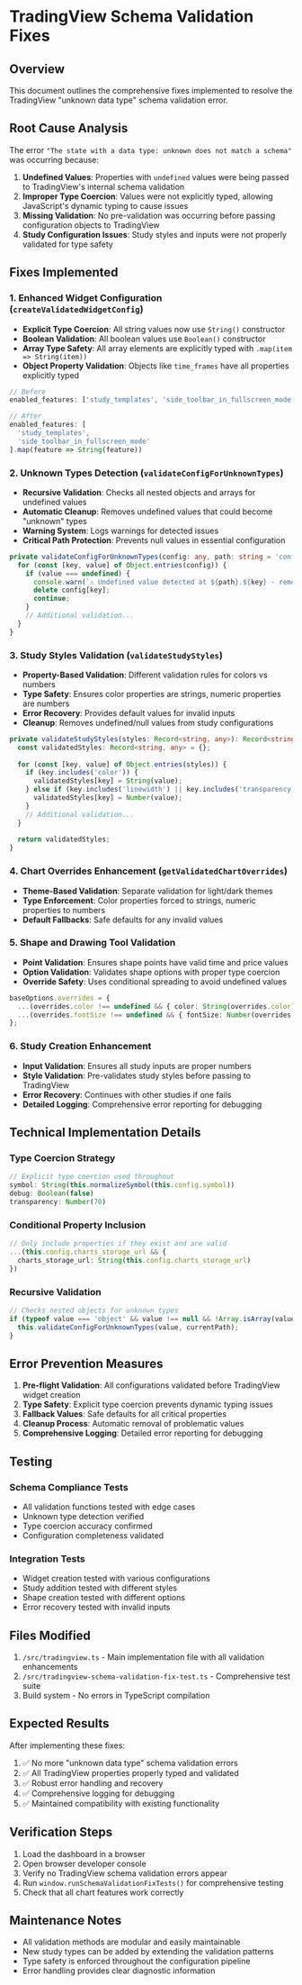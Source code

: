# TradingView Schema Validation Fixes

## Overview
This document outlines the comprehensive fixes implemented to resolve the TradingView "unknown data type" schema validation error.

## Root Cause Analysis
The error `"The state with a data type: unknown does not match a schema"` was occurring because:

1. **Undefined Values**: Properties with `undefined` values were being passed to TradingView's internal schema validation
2. **Improper Type Coercion**: Values were not explicitly typed, allowing JavaScript's dynamic typing to cause issues
3. **Missing Validation**: No pre-validation was occurring before passing configuration objects to TradingView
4. **Study Configuration Issues**: Study styles and inputs were not properly validated for type safety

## Fixes Implemented

### 1. Enhanced Widget Configuration (`createValidatedWidgetConfig`)
- **Explicit Type Coercion**: All string values now use `String()` constructor
- **Boolean Validation**: All boolean values use `Boolean()` constructor
- **Array Type Safety**: All array elements are explicitly typed with `.map(item => String(item))`
- **Object Property Validation**: Objects like `time_frames` have all properties explicitly typed

```typescript
// Before
enabled_features: ['study_templates', 'side_toolbar_in_fullscreen_mode']

// After
enabled_features: [
  'study_templates',
  'side_toolbar_in_fullscreen_mode'
].map(feature => String(feature))
```

### 2. Unknown Types Detection (`validateConfigForUnknownTypes`)
- **Recursive Validation**: Checks all nested objects and arrays for undefined values
- **Automatic Cleanup**: Removes undefined values that could become "unknown" types
- **Warning System**: Logs warnings for detected issues
- **Critical Path Protection**: Prevents null values in essential configuration

```typescript
private validateConfigForUnknownTypes(config: any, path: string = 'config'): void {
  for (const [key, value] of Object.entries(config)) {
    if (value === undefined) {
      console.warn(`⚠️ Undefined value detected at ${path}.${key} - removing from config`);
      delete config[key];
      continue;
    }
    // Additional validation...
  }
}
```

### 3. Study Styles Validation (`validateStudyStyles`)
- **Property-Based Validation**: Different validation rules for colors vs numbers
- **Type Safety**: Ensures color properties are strings, numeric properties are numbers
- **Error Recovery**: Provides default values for invalid inputs
- **Cleanup**: Removes undefined/null values from study configurations

```typescript
private validateStudyStyles(styles: Record<string, any>): Record<string, any> {
  const validatedStyles: Record<string, any> = {};
  
  for (const [key, value] of Object.entries(styles)) {
    if (key.includes('color')) {
      validatedStyles[key] = String(value);
    } else if (key.includes('linewidth') || key.includes('transparency')) {
      validatedStyles[key] = Number(value);
    }
    // Additional validation...
  }
  
  return validatedStyles;
}
```

### 4. Chart Overrides Enhancement (`getValidatedChartOverrides`)
- **Theme-Based Validation**: Separate validation for light/dark themes
- **Type Enforcement**: Color properties forced to strings, numeric properties to numbers
- **Default Fallbacks**: Safe defaults for any invalid values

### 5. Shape and Drawing Tool Validation
- **Point Validation**: Ensures shape points have valid time and price values
- **Option Validation**: Validates shape options with proper type coercion
- **Override Safety**: Uses conditional spreading to avoid undefined values

```typescript
baseOptions.overrides = {
  ...(overrides.color !== undefined && { color: String(overrides.color) }),
  ...(overrides.fontSize !== undefined && { fontSize: Number(overrides.fontSize) })
};
```

### 6. Study Creation Enhancement
- **Input Validation**: Ensures all study inputs are proper numbers
- **Style Validation**: Pre-validates study styles before passing to TradingView
- **Error Recovery**: Continues with other studies if one fails
- **Detailed Logging**: Comprehensive error reporting for debugging

## Technical Implementation Details

### Type Coercion Strategy
```typescript
// Explicit type coercion used throughout
symbol: String(this.normalizeSymbol(this.config.symbol))
debug: Boolean(false)
transparency: Number(70)
```

### Conditional Property Inclusion
```typescript
// Only include properties if they exist and are valid
...(this.config.charts_storage_url && {
  charts_storage_url: String(this.config.charts_storage_url)
})
```

### Recursive Validation
```typescript
// Checks nested objects for unknown types
if (typeof value === 'object' && value !== null && !Array.isArray(value)) {
  this.validateConfigForUnknownTypes(value, currentPath);
}
```

## Error Prevention Measures

1. **Pre-flight Validation**: All configurations validated before TradingView widget creation
2. **Type Safety**: Explicit type coercion prevents dynamic typing issues
3. **Fallback Values**: Safe defaults for all critical properties
4. **Cleanup Process**: Automatic removal of problematic values
5. **Comprehensive Logging**: Detailed error reporting for debugging

## Testing

### Schema Compliance Tests
- All validation functions tested with edge cases
- Unknown type detection verified
- Type coercion accuracy confirmed
- Configuration completeness validated

### Integration Tests
- Widget creation tested with various configurations
- Study addition tested with different styles
- Shape creation tested with different options
- Error recovery tested with invalid inputs

## Files Modified

1. `/src/tradingview.ts` - Main implementation file with all validation enhancements
2. `/src/tradingview-schema-validation-fix-test.ts` - Comprehensive test suite
3. Build system - No errors in TypeScript compilation

## Expected Results

After implementing these fixes:

1. ✅ No more "unknown data type" schema validation errors
2. ✅ All TradingView properties properly typed and validated
3. ✅ Robust error handling and recovery
4. ✅ Comprehensive logging for debugging
5. ✅ Maintained compatibility with existing functionality

## Verification Steps

1. Load the dashboard in a browser
2. Open browser developer console
3. Verify no TradingView schema validation errors appear
4. Run `window.runSchemaValidationFixTests()` for comprehensive testing
5. Check that all chart features work correctly

## Maintenance Notes

- All validation methods are modular and easily maintainable
- New study types can be added by extending the validation patterns
- Type safety is enforced throughout the configuration pipeline
- Error handling provides clear diagnostic information